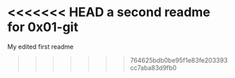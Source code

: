 <<<<<<< HEAD
a second readme for 0x01-git
=======
My edited first readme

>>>>>>> 764625bdb0be95f1e83fe203393cc7aba83d9fb0
